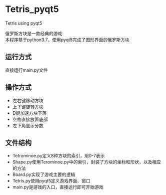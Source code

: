 # Tetris_pyqt5
Tetris using pyqt5

俄罗斯方块是一款经典的游戏  
本程序基于python3.7，使用pyqt5完成了图形界面的俄罗斯方块  

## 运行方式  
直接运行main.py文件

## 操作方式  
* 左右键移动方块
* 上下键旋转方块
* D键加速方块下落
* 空格直接放置底部
* 左下角显示分数

## 文件结构
* Tetrominoe.py定义8种方块的索引，用0-7表示
* Shape.py使用Terominoe.py中的索引，封装了方块的坐标和形状，以及相应的方法
* Board.py实现了游戏主要的逻辑
* Tetris.py使用pyqt5定义游戏界面、窗口
* main.py是游戏的入口，直接运行即可开始游戏
